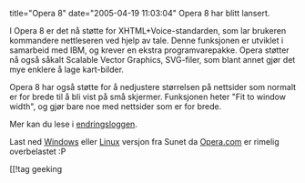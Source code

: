 title="Opera 8"
date="2005-04-19 11:03:04"
Opera 8 har blitt lansert.

I Opera 8 er det nå støtte for XHTML+Voice-standarden, som lar brukeren kommandere nettleseren ved hjelp av tale. Denne funksjonen er utviklet i samarbeid med IBM, og krever en ekstra programvarepakke. Opera støtter nå også såkalt Scalable Vector Graphics, SVG-filer, som blant annet gjør det mye enklere å lage kart-bilder.

Opera 8 har også støtte for å nedjustere størrelsen på nettsider som normalt er for brede til å bli vist på små skjermer. Funksjonen heter "Fit to window width", og gjør bare noe med nettsider som er for brede.

Mer kan du lese i <a href="http://www.opera.com/windows/changelogs/800/">endringsloggen</a>.

Last ned <a href="ftp://ftp.sunet.se/pub/www/clients/Opera/win/800/en/ow32enen800.exe">Windows</a> eller <a href="ftp://ftp.sunet.se/pub/www/clients/Opera/linux/800/final/en/">Linux</a> versjon fra Sunet da <a href="http://www.opera.com/">Opera.com</a> er rimelig overbelastet :P

[[!tag  geeking
